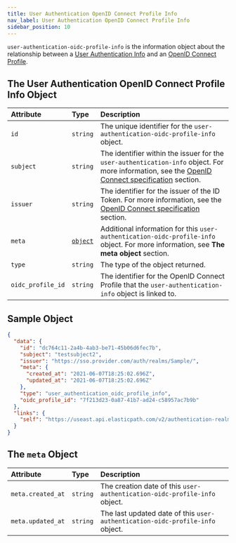 ```yaml
---
title: User Authentication OpenID Connect Profile Info
nav_label: User Authentication OpenID Connect Profile Info
sidebar_position: 10
---
```


`user-authentication-oidc-profile-info` is the information object about the relationship between a [User Authentication Info](/docs/commerce-cloud/authentication/single-sign-on/user-authentication-info-api/overview) and an [OpenID Connect Profile](/docs/commerce-cloud/authentication/single-sign-on/openid-connect-profiles-api/openid-connect-profiles-api-overview).

## The User Authentication OpenID Connect Profile Info Object

| Attribute         | Type | Description |
|:------------------| :--- | :--- |
| `id`              | `string` | The unique identifier for the `user-authentication-oidc-profile-info` object. |
| `subject`         | `string` | The identifier within the issuer for the `user-authentication-info` object. For more information, see the [OpenID Connect specification](https://openid.net/specs/openid-connect-core-1_0.html#IDToken) section. |
| `issuer`          | `string` | The identifier for the issuer of the ID Token. For more information, see the [OpenID Connect specification](https://openid.net/specs/openid-connect-core-1_0.html#IDToken) section. |
| `meta`            | [`object`](#the-meta-object) | Additional information for this `user-authentication-oidc-profile-info` object. For more information, see **The meta object** section. |
| `type`            | `string` | The type of the object returned. |
| `oidc_profile_id` | `string` | The identifier for the OpenID Connect Profile that the `user-authentication-info` object is linked to. |

## Sample Object

```json
{
  "data": {
    "id": "dc764c11-2a4b-4ab3-be71-45b06d6fec7b",
    "subject": "testsubject2",
    "issuer": "https://sso.provider.com/auth/realms/Sample/",
    "meta": {
      "created_at": "2021-06-07T18:25:02.696Z",
      "updated_at": "2021-06-07T18:25:02.696Z"
    },
    "type": "user_authentication_oidc_profile_info",
    "oidc_profile_id": "7f213d23-0a87-41b7-ad24-c58957ac7b9b"
  },
  "links": {
    "self": "https://useast.api.elasticpath.com/v2/authentication-realms/b6cf44b5-5d52-46b8-ae6f-7f28847fb269/user-authentication-info/9738663b-2f64-47e0-b70f-eecd9fb28f53/user-authentication-oidc-profile-info/dc764c11-2a4b-4ab3-be71-45b06d6fec7b"
  }
}
```

## The `meta` Object

| Attribute | Type | Description |
| :--- | :--- | :--- |
| `meta.created_at` | `string` | The creation date of this `user-authentication-oidc-profile-info` object. |
| `meta.updated_at` | `string` | The last updated date of this `user-authentication-oidc-profile-info` object. |
